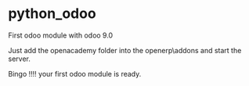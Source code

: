 # python_odoo 
First odoo module with odoo 9.0

Just add the openacademy folder into the openerp\addons and start the server.

Bingo !!!! your first odoo module is ready.